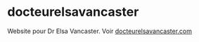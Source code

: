 # docteurelsavancaster
Website pour Dr Elsa Vancaster. Voir [docteurelsavancaster.com](https://www.docteurelsavancaster.com/)
